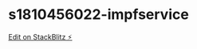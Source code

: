# s1810456022-impfservice

[Edit on StackBlitz ⚡️](https://stackblitz.com/edit/s1810456022-impfservice)